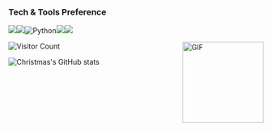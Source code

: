 ### Tech & Tools Preference
<img src="http://img.shields.io/badge/-Git-F1502F?style=flat&logo=git&logoColor=FFFFFF"><img src="http://img.shields.io/badge/-Github-000000?style=flat&logo=github&logoColor=FFFFFF">![Python](http://img.shields.io/badge/-Python-3776AB?style=flat-square&logo=python&logoColor=ffffff)<img src="https://img.shields.io/badge/-MongoDB-4DB33D?style=flat&logo=mongodb&logoColor=FFFFFF"><img src="https://img.shields.io/badge/-React-000000?style=flat&logo=react&logoColor=00c8ff">

![Visitor Count](https://profile-counter.glitch.me/WisleyWang/count.svg)<img align="right" alt="GIF" height="160px" src="https://media.giphy.com/media/du3J3cXyzhj75IOgvA/giphy.gif" />

![Christmas's GitHub stats](https://github-readme-stats.vercel.app/api?username=Christmas&show_icons=true&theme=tokyonight)
